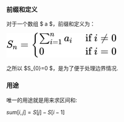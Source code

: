 ### 前缀和定义
对于一个数组 $ a $，前缀和定义为：

![presum.svg](presum.svg)

之所以 $S_{0}=0 $，是为了便于处理边界情况.

### 用途

唯一的用途就是用来求区间和:

$sum[i,j]=S[j]-S[i-1]$